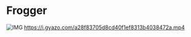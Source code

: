 # Frogger
![IMG](https://i.gyazo.com/5b9ea32eec3aac972fa22e8fd537eb96.png)
https://i.gyazo.com/a28f83705d8cd40f1ef8313b4038472a.mp4
